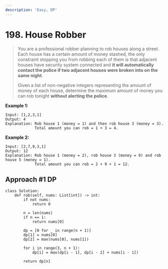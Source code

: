 ```yaml
---
description: 'Easy, DP'
---
```


# 198. House Robber

> You are a professional robber planning to rob houses along a street. Each house has a certain amount of money stashed, the only constraint stopping you from robbing each of them is that adjacent houses have security system connected and **it will automatically contact the police if two adjacent houses were broken into on the same night**.
>
> Given a list of non-negative integers representing the amount of money of each house, determine the maximum amount of money you can rob tonight **without alerting the police**.

**Example 1:**

```
Input: [1,2,3,1]
Output: 4
Explanation: Rob house 1 (money = 1) and then rob house 3 (money = 3).
             Total amount you can rob = 1 + 3 = 4.
```

**Example 2:**

```
Input: [2,7,9,3,1]
Output: 12
Explanation: Rob house 1 (money = 2), rob house 3 (money = 9) and rob house 5 (money = 1).
             Total amount you can rob = 2 + 9 + 1 = 12.
```

## Approach \#1 DP

```
class Solution:
    def rob(self, nums: List[int]) -> int:
        if not nums:
            return 0
        
        n = len(nums)
        if n == 1:
            return nums[0]
        
        dp = [0 for _ in range(n + 1)]
        dp[1] = nums[0]
        dp[2] = max(nums[0], nums[1])
        
        for i in range(3, n + 1):
            dp[i] = max(dp[i - 1], dp[i - 2] + nums[i - 1])
            
        return dp[n]
```

